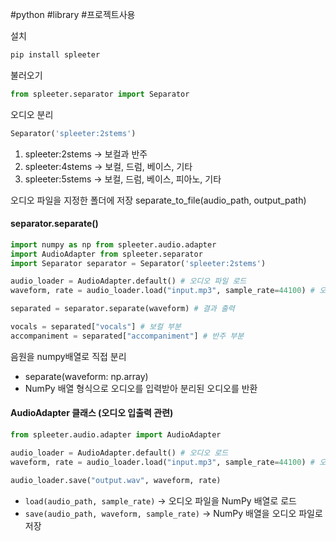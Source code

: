 #python #library #프로젝트사용

설치 
```cmd
pip install spleeter
```


불러오기
```python
from spleeter.separator import Separator
```

오디오 분리

```python
Separator('spleeter:2stems')
```

1. spleeter:2stems -> 보컬과 반주
2. spleeter:4stems -> 보컬, 드럼, 베이스, 기타
3. spleeter:5stems -> 보컬, 드럼, 베이스, 피아노, 기타

오디오 파일을 지정한 폴더에 저장
 separate_to_file(audio_path, output_path)


#### separator.separate()
```python
import numpy as np from spleeter.audio.adapter 
import AudioAdapter from spleeter.separator 
import Separator separator = Separator('spleeter:2stems') 

audio_loader = AudioAdapter.default() # 오디오 파일 로드 
waveform, rate = audio_loader.load("input.mp3", sample_rate=44100) # 오디오 분리 

separated = separator.separate(waveform) # 결과 출력

vocals = separated["vocals"] # 보컬 부분 
accompaniment = separated["accompaniment"] # 반주 부분
```
음원을 numpy배열로 직접 분리

- separate(waveform: np.array)
- NumPy 배열 형식으로 오디오를 입력받아 분리된 오디오를 반환

#### AudioAdapter 클래스 (오디오 입출력 관련)

```python
from spleeter.audio.adapter import AudioAdapter 

audio_loader = AudioAdapter.default() # 오디오 로드 
waveform, rate = audio_loader.load("input.mp3", sample_rate=44100) # 오디오 저장

audio_loader.save("output.wav", waveform, rate)
```
- `load(audio_path, sample_rate)` → 오디오 파일을 NumPy 배열로 로드  
-  `save(audio_path, waveform, sample_rate)` → NumPy 배열을 오디오 파일로 저장